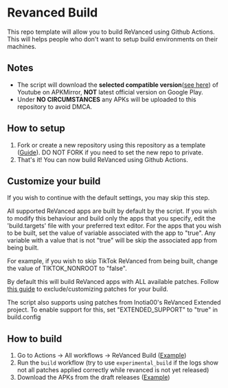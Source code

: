 # Revanced Build
This repo template will allow you to build ReVanced using Github Actions. This will helps people who don't want to setup build environments on their machines.

## Notes
- The script will download the **selected compatible version**([see here](versions.json)) of Youtube on APKMirror, **NOT** latest official version on Google Play.
- Under **NO CIRCUMSTANCES** any APKs will be uploaded to this repository to avoid DMCA.

## How to setup
1. Fork or create a new repository using this repository as a template ([Guide](https://docs.github.com/en/repositories/creating-and-managing-repositories/creating-a-repository-from-a-template)). DO NOT FORK if you need to set the new repo to private.
2. That's it! You can now build ReVanced using Github Actions.

## Customize your build
If you wish to continue with the default settings, you may skip this step.

All supported ReVanced apps are built by default by the script. If you wish to modify this behaviour and build only the apps that you specify, edit the 'build.targets' file with your preferred text editor. For the apps that you wish to be built, set the value of variable associated with the app to "true". Any variable with a value that is not "true" will be skip the associated app from being built.

For example, if you wish to skip TikTok ReVanced from being built, change the value of TIKTOK_NONROOT to "false".

By default this will build ReVanced apps with ALL available patches. Follow [this guide](PATCHES_GUIDE.md) to exclude/customizing patches for your build.

The script also supports using patches from Inotia00's ReVanced Extended project. To enable support for this, set "EXTENDED_SUPPORT" to "true" in build.config

## How to build
1. Go to Actions -> All workflows -> ReVanced Build ([Example](images/workflow_run.png))
2. Run the `build` workflow (try to use `experimental_build` if the logs show not all patches applied correctly while revanced is not yet released)
3. Download the APKs from the draft releases ([Example](images/build_release.png))
